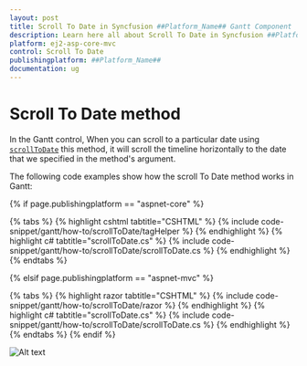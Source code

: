 ```yaml
---
layout: post
title: Scroll To Date in Syncfusion ##Platform_Name## Gantt Component
description: Learn here all about Scroll To Date in Syncfusion ##Platform_Name## Gantt component of Syncfusion Essential JS 2 and more.
platform: ej2-asp-core-mvc
control: Scroll To Date
publishingplatform: ##Platform_Name##
documentation: ug
---
```



# Scroll To Date method

In the Gantt control, When you can scroll to a particular date using [`scrollToDate`](https://ej2.syncfusion.com/documentation/api/gantt/#scrolltodate) this method, it will scroll the timeline horizontally to the date that we specified in the method's argument.

The following code examples show how the scroll To Date method works in Gantt:

{% if page.publishingplatform == "aspnet-core" %}

{% tabs %}
{% highlight cshtml tabtitle="CSHTML" %}
{% include code-snippet/gantt/how-to/scrollToDate/tagHelper %}
{% endhighlight %}
{% highlight c# tabtitle="scrollToDate.cs" %}
{% include code-snippet/gantt/how-to/scrollToDate/scrollToDate.cs %}
{% endhighlight %}
{% endtabs %}

{% elsif page.publishingplatform == "aspnet-mvc" %}

{% tabs %}
{% highlight razor tabtitle="CSHTML" %}
{% include code-snippet/gantt/how-to/scrollToDate/razor %}
{% endhighlight %}
{% highlight c# tabtitle="scrollToDate.cs" %}
{% include code-snippet/gantt/how-to/scrollToDate/scrollToDate.cs %}
{% endhighlight %}
{% endtabs %}
{% endif %}



![Alt text](../images/setScrollTop.png)
